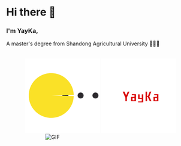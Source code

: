 # Hi there 👋

### I'm YayKa, 
A master's degree from Shandong Agricultural University 👨🏻‍💻 
<div align="center">
	<br>
	<img src="https://raw.githubusercontent.com/yaoyukang/myGithub/main/pacman.svg?sanitize=true" width="200" height="200">
	<img src="https://raw.githubusercontent.com/yaoyukang/myGithub/main/beijing.png?sanitize=true" width="200" height="200">
</div>


<img align="right" alt="GIF" src="https://github.com/VatanaChhorn/VatanaChhorn/blob/master/image_processing20200107-3552-13pkkb4.gif" width="400" height="300" />


